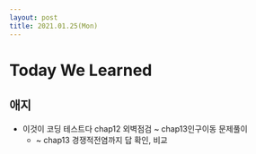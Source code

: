 ```yaml
---
layout: post
title: 2021.01.25(Mon)
---
```

# Today We Learned

## 애지

- 이것이 코딩 테스트다 chap12 외벽점검 ~ chap13인구이동 문제풀이
    - ~ chap13 경쟁적전염까지 답 확인, 비교

